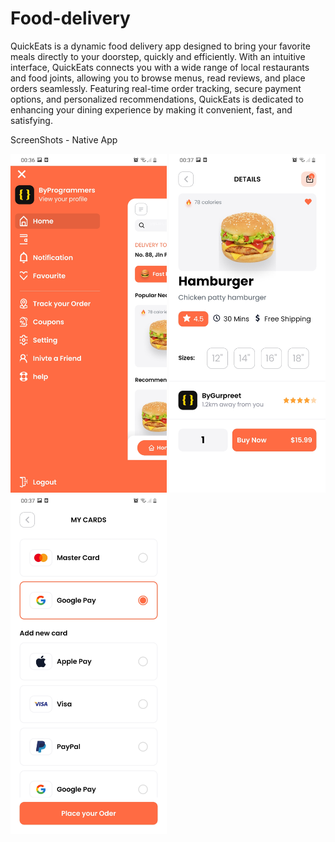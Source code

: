 # Food-delivery
QuickEats is a dynamic food delivery app designed to bring your favorite meals directly to your doorstep, quickly and efficiently. With an intuitive interface, QuickEats connects you with a wide range of local restaurants and food joints, allowing you to browse menus, read reviews, and place orders seamlessly. Featuring real-time order tracking, secure payment options, and personalized recommendations, QuickEats is dedicated to enhancing your dining experience by making it convenient, fast, and satisfying.

ScreenShots - Native App

<div>
    <img src="/assets/screenshot/Screenshot_20220625-003650_FoodDeliveryLiteApp.jpg" width="250px"style="max-width: 100%;"</img> 
    <img src="/assets/screenshot/Screenshot_20220625-003709_FoodDeliveryLiteApp.jpg" width="250px"style="max-width: 100%;"</img> 
    <img src="/assets/screenshot/Screenshot_20220625-003722_FoodDeliveryLiteApp.jpg" width="250px"style="max-width: 100%;"</img>     
</div>
